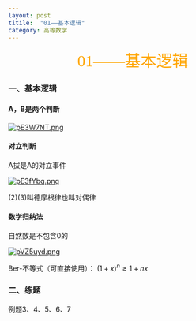 ```yaml
---
layout: post
titile:  "01——基本逻辑"
category: 高等数学
---
```


<center><font face = "楷体" size = 6 color = orange>01——基本逻辑</font></center>

### 一、基本逻辑
#### A，B是两个判断

[![pE3W7NT.png](https://s21.ax1x.com/2025/02/27/pE3W7NT.png)](https://imgse.com/i/pE3W7NT)

#### 对立判断
A拔是A的对立事件

[![pE3fYbq.png](https://s21.ax1x.com/2025/02/27/pE3fYbq.png)](https://imgse.com/i/pE3fYbq)

(2)(3)叫德摩根律也叫对偶律

#### 数学归纳法
自然数是不包含0的

[![pVZ5uyd.png](https://s21.ax1x.com/2025/06/23/pVZ5uyd.png)](https://imgse.com/i/pVZ5uyd)

Ber-不等式（可直接使用）： $(1+x)^n ≥ 1+nx$

### 二、练题
例题3、4、5、6、7
